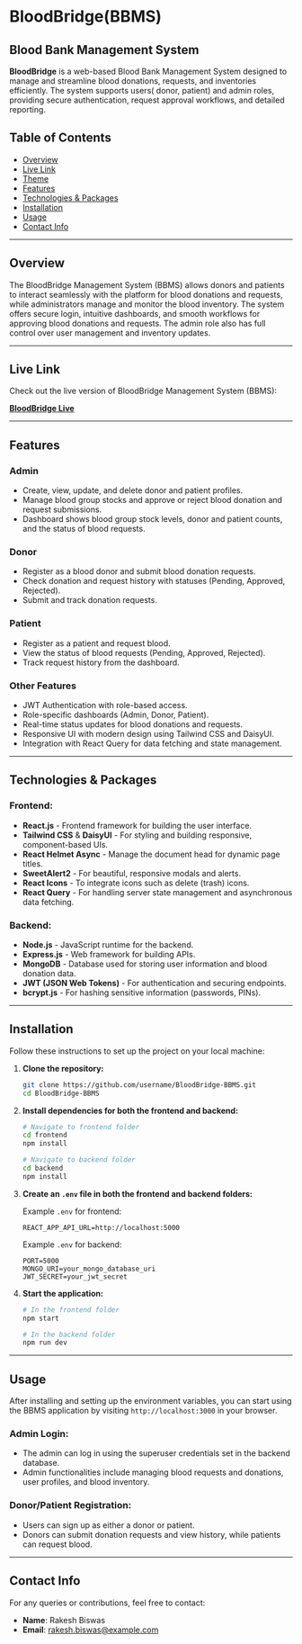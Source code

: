 
# **BloodBridge(BBMS)**
## **Blood Bank Management System**

**BloodBridge** is a web-based Blood Bank Management System designed to manage and streamline blood donations, requests, and inventories efficiently. The system supports users( donor, patient) and admin roles, providing secure authentication, request approval workflows, and detailed reporting.

## **Table of Contents**
- [Overview](#overview)
- [Live Link](#live-link)
- [Theme](#theme)
- [Features](#features)
- [Technologies & Packages](#technologies--packages)
- [Installation](#installation)
- [Usage](#usage)
- [Contact Info](#contact-info)

---

## **Overview**

The BloodBridge Management System (BBMS) allows donors and patients to interact seamlessly with the platform for blood donations and requests, while administrators manage and monitor the blood inventory. The system offers secure login, intuitive dashboards, and smooth workflows for approving blood donations and requests. The admin role also has full control over user management and inventory updates.

---

## **Live Link**

Check out the live version of BloodBridge Management System (BBMS):

**[BloodBridge Live](https://bloodbridge-bbms-live.netlify.app/)**

---

## **Features**

### **Admin**
- Create, view, update, and delete donor and patient profiles.
- Manage blood group stocks and approve or reject blood donation and request submissions.
- Dashboard shows blood group stock levels, donor and patient counts, and the status of blood requests.

### **Donor**
- Register as a blood donor and submit blood donation requests.
- Check donation and request history with statuses (Pending, Approved, Rejected).
- Submit and track donation requests.

### **Patient**
- Register as a patient and request blood.
- View the status of blood requests (Pending, Approved, Rejected).
- Track request history from the dashboard.

### **Other Features**
- JWT Authentication with role-based access.
- Role-specific dashboards (Admin, Donor, Patient).
- Real-time status updates for blood donations and requests.
- Responsive UI with modern design using Tailwind CSS and DaisyUI.
- Integration with React Query for data fetching and state management.

---

## **Technologies & Packages**

### **Frontend:**
- **React.js** - Frontend framework for building the user interface.
- **Tailwind CSS** & **DaisyUI** - For styling and building responsive, component-based UIs.
- **React Helmet Async** - Manage the document head for dynamic page titles.
- **SweetAlert2** - For beautiful, responsive modals and alerts.
- **React Icons** - To integrate icons such as delete (trash) icons.
- **React Query** - For handling server state management and asynchronous data fetching.

### **Backend:**
- **Node.js** - JavaScript runtime for the backend.
- **Express.js** - Web framework for building APIs.
- **MongoDB** - Database used for storing user information and blood donation data.
- **JWT (JSON Web Tokens)** - For authentication and securing endpoints.
- **bcrypt.js** - For hashing sensitive information (passwords, PINs).

---

## **Installation**

Follow these instructions to set up the project on your local machine:

1. **Clone the repository:**

   ```bash
   git clone https://github.com/username/BloodBridge-BBMS.git
   cd BloodBridge-BBMS
   ```

2. **Install dependencies for both the frontend and backend:**

   ```bash
   # Navigate to frontend folder
   cd frontend
   npm install

   # Navigate to backend folder
   cd backend
   npm install
   ```

3. **Create an `.env` file in both the frontend and backend folders:**

   Example `.env` for frontend:
   ```
   REACT_APP_API_URL=http://localhost:5000
   ```

   Example `.env` for backend:
   ```
   PORT=5000
   MONGO_URI=your_mongo_database_uri
   JWT_SECRET=your_jwt_secret
   ```

4. **Start the application:**

   ```bash
   # In the frontend folder
   npm start

   # In the backend folder
   npm run dev
   ```

---

## **Usage**

After installing and setting up the environment variables, you can start using the BBMS application by visiting `http://localhost:3000` in your browser.

### **Admin Login:**
- The admin can log in using the superuser credentials set in the backend database.
- Admin functionalities include managing blood requests and donations, user profiles, and blood inventory.

### **Donor/Patient Registration:**
- Users can sign up as either a donor or patient.
- Donors can submit donation requests and view history, while patients can request blood.


---

## **Contact Info**

For any queries or contributions, feel free to contact:

- **Name**: Rakesh Biswas
- **Email**: rakesh.biswas@example.com
